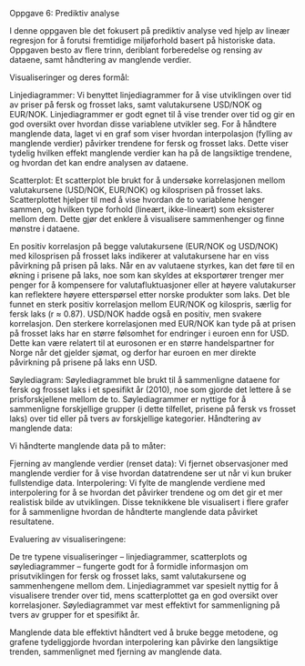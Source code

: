 Oppgave 6: Prediktiv analyse

I denne oppgaven ble det fokusert på prediktiv analyse ved hjelp av lineær regresjon for å forutsi fremtidige miljøforhold basert på historiske data. Oppgaven besto av flere trinn, deriblant forberedelse og rensing av dataene, samt håndtering av manglende verdier.

Visualiseringer og deres formål:

Linjediagrammer:
Vi benyttet linjediagrammer for å vise utviklingen over tid av priser på fersk og frosset laks, samt valutakursene USD/NOK og EUR/NOK. Linjediagrammer er godt egnet til å vise trender over tid og gir en god oversikt over hvordan disse variablene utvikler seg.
For å håndtere manglende data, laget vi en graf som viser hvordan interpolasjon (fylling av manglende verdier) påvirker trendene for fersk og frosset laks. Dette viser tydelig hvilken effekt manglende verdier kan ha på de langsiktige trendene, og hvordan det kan endre analysen av dataene.

Scatterplot:
Et scatterplot ble brukt for å undersøke korrelasjonen mellom valutakursene (USD/NOK, EUR/NOK) og kilosprisen på frosset laks. Scatterplottet hjelper til med å vise hvordan de to variablene henger sammen, og hvilken type forhold (lineært, ikke-lineært) som eksisterer mellom dem. Dette gjør det enklere å visualisere sammenhenger og finne mønstre i dataene.

En positiv korrelasjon på begge valutakursene (EUR/NOK og USD/NOK) med kilosprisen på frosset laks indikerer at valutakursene har en viss påvirkning på prisen på laks. Når en av valutaene styrkes, kan det føre til en økning i prisene på laks, noe som kan skyldes at eksportører trenger mer penger for å kompensere for valutafluktuasjoner eller at høyere valutakurser kan reflektere høyere etterspørsel etter norske produkter som laks.
Det ble funnet en sterk positiv korrelasjon mellom EUR/NOK og kilospris, særlig for fersk laks (r ≈ 0.87). USD/NOK hadde også en positiv, men svakere korrelasjon. Den sterkere korrelasjonen med EUR/NOK kan tyde på at prisen på frosset laks har en større følsomhet for endringer i euroen enn for USD. Dette kan være relatert til at eurosonen er en større handelspartner for Norge når det gjelder sjømat, og derfor har euroen en mer direkte påvirkning på prisene på laks enn USD.

Søylediagram:
Søylediagrammet ble brukt til å sammenligne dataene for fersk og frosset laks i et spesifikt år (2010), noe som gjorde det lettere å se prisforskjellene mellom de to. Søylediagrammer er nyttige for å sammenligne forskjellige grupper (i dette tilfellet, prisene på fersk vs frosset laks) over tid eller på tvers av forskjellige kategorier.
Håndtering av manglende data:

Vi håndterte manglende data på to måter:

Fjerning av manglende verdier (renset data): Vi fjernet observasjoner med manglende verdier for å vise hvordan datatrendene ser ut når vi kun bruker fullstendige data.
Interpolering: Vi fylte de manglende verdiene med interpolering for å se hvordan det påvirker trendene og om det gir et mer realistisk bilde av utviklingen.
Disse teknikkene ble visualisert i flere grafer for å sammenligne hvordan de håndterte manglende data påvirket resultatene.

Evaluering av visualiseringene:

De tre typene visualiseringer – linjediagrammer, scatterplots og søylediagrammer – fungerte godt for å formidle informasjon om prisutviklingen for fersk og frosset laks, samt valutakursene og sammenhengene mellom dem. Linjediagrammet var spesielt nyttig for å visualisere trender over tid, mens scatterplottet ga en god oversikt over korrelasjoner. 
Søylediagrammet var mest effektivt for sammenligning på tvers av grupper for et spesifikt år.

Manglende data ble effektivt håndtert ved å bruke begge metodene, og grafene tydeliggjorde hvordan interpolering kan påvirke den langsiktige trenden, sammenlignet med fjerning av manglende data.
